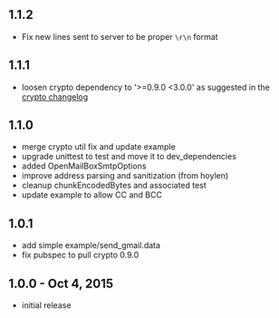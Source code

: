 ## 1.1.2
* Fix new lines sent to server to be proper `\r\n` format

## 1.1.1
* loosen crypto dependency to '>=0.9.0 <3.0.0' as suggested in the
    [crypto changelog](https://github.com/dart-lang/crypto/blob/master/CHANGELOG.md#200)

## 1.1.0
* merge crypto util fix and update example
* upgrade unittest to test and move it to dev_dependencies
* added OpenMailBoxSmtpOptions
* improve address parsing and sanitization (from hoylen)
* cleanup chunkEncodedBytes and associated test
* update example to allow CC and BCC

## 1.0.1
* add simple example/send_gmail.data
* fix pubspec to pull crypto 0.9.0

## 1.0.0 - Oct 4, 2015
* initial release
